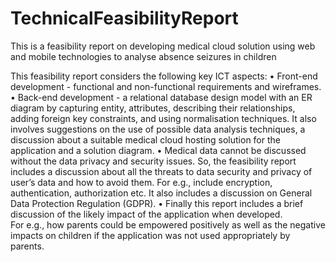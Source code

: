 # TechnicalFeasibilityReport
This is a feasibility report on developing medical cloud solution using web and mobile technologies to analyse absence seizures in children


This feasibility report considers the following key ICT aspects:
•	Front-end development -  functional and non-functional requirements and wireframes.
•	Back-end development -  a relational database design model with an ER diagram by capturing entity, attributes, 
	describing their relationships, adding foreign key constraints, and using normalisation techniques. 
	It also involves suggestions on the use of possible data analysis techniques, a discussion about a suitable medical cloud hosting solution 
  	for the application and a solution diagram.
•	Medical data cannot be discussed without the data privacy and security issues. So, the feasibility report includes
	a discussion about all the threats to data security and privacy of user’s data and how to avoid them. 
	For e.g., include encryption, authentication, authorization etc. It also includes a discussion on General Data Protection Regulation (GDPR).
•	Finally this report includes a  brief discussion of the likely impact of the application when developed. 	
	For e.g., how parents could be empowered positively as well as the negative impacts on children if the application was not used appropriately by parents.
